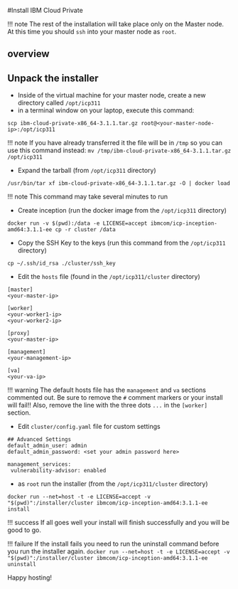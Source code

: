 #Install IBM Cloud Private

!!! note
    The rest of the installation will take place only on the Master node.  At this time you should `ssh` into your master node as `root`.


## overview

## Unpack the installer

- Inside of the virtual machine for your master node, create a new directory called `/opt/icp311`
- in a terminal window on your laptop, execute this command:

`scp ibm-cloud-private-x86_64-3.1.1.tar.gz root@<your-master-node-ip>:/opt/icp311`

!!! note
    If you have already transferred it the file will be in `/tmp` so you can use this command instead:
    `mv /tmp/ibm-cloud-private-x86_64-3.1.1.tar.gz /opt/icp311`

- Expand the tarball (from `/opt/icp311` directory)

`/usr/bin/tar xf ibm-cloud-private-x86_64-3.1.1.tar.gz -O | docker load`

!!! note
    This command may take several minutes to run

- Create inception (run the docker image from the `/opt/icp311` directory)

`docker run -v $(pwd):/data -e LICENSE=accept ibmcom/icp-inception-amd64:3.1.1-ee cp -r cluster /data`

- Copy the SSH Key to the keys (run this command from the `/opt/icp311` directory)

`cp ~/.ssh/id_rsa ./cluster/ssh_key`

- Edit the `hosts` file (found in the `/opt/icp311/cluster` directory)

```
[master]
<your-master-ip>

[worker]
<your-worker1-ip>
<your-worker2-ip>

[proxy]
<your-master-ip>

[management]
<your-management-ip>

[va]
<your-va-ip>
```

!!! warning
    The default hosts file has the `management` and `va` sections commented out.  Be sure to remove the `#` comment markers or your install will fail!!  Also, remove the line with the three dots `...` in the `[worker]` section.

- Edit `cluster/config.yaml` file for custom settings

```
## Advanced Settings
default_admin_user: admin
default_admin_password: <set your admin password here>

management_services:
 vulnerability-advisor: enabled
```

- as `root` run the installer (from the `/opt/icp311/cluster` directory)

`docker run --net=host -t -e LICENSE=accept -v "$(pwd)":/installer/cluster ibmcom/icp-inception-amd64:3.1.1-ee install`

!!! success
    If all goes well your install will finish successfully and you will be good to go.

!!! failure
    If the install fails you need to run the uninstall command before you run the installer again.
    `docker run --net=host -t -e LICENSE=accept -v "$(pwd)":/installer/cluster ibmcom/icp-inception-amd64:3.1.1-ee uninstall`

Happy hosting!